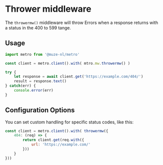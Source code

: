 # Thrower middleware

The `throwermw()` middleware will throw Errors when a response returns with a status in the 400 to 599 tange.

## Usage

```javascript
import metro from '@muze-nl/metro'

const client = metro.client().with( mtro.mw.throwermw() )

try {
	let response = await client.get('https://example.com/404/')
	result = response.text()
} catch(err) {
	console.error(err)
}
```

## Configuration Options

You can set custom handling for specific status codes, like this:

```javascript
const client = metro.client().with( throwermw({
	404: (req) => {
		return client.get(req.with({
			url: 'https://example.com/'
		}))
	}
}))
```

